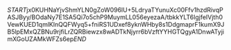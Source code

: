 $START$jx0KUHNaYjvShmYLN0gZoW096lU+5LdryaTYunuXc00Ffv1hzdRivqPASJByy/BOdaNy7E1SA5Qi7o5chP9MuymLL056eyezaA/tbkkYLT6lgjfeIVjth0VewKUED1qmlKlnQQFWyq5+fniRS1UDxef8yknWHby8s1DdgmaprF1kumX9JB5lpEMxQZBNu9rjfiLrZQRBiewzx8wADTkNjyrr6bVzftYYHGTQgyA1DnwATyjimXGoUZAMkWFZs6ep$END$